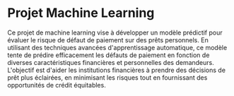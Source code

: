 # Projet Machine Learning

Ce projet de machine learning vise à développer un modèle prédictif pour évaluer le risque de défaut de paiement sur des prêts personnels. En utilisant des techniques avancées d'apprentissage automatique, ce modèle tente de prédire efficacement les défauts de paiement en fonction de diverses caractéristiques financières et personnelles des demandeurs. L'objectif est d'aider les institutions financières à prendre des décisions de prêt plus éclairées, en minimisant les risques tout en fournissant des opportunités de crédit équitables.

